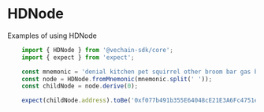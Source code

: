 # HDNode

Examples of using HDNode


```typescript { name=hdnode, category=example }
    import { HDNode } from '@vechain-sdk/core';
    import { expect } from 'expect';

    const mnemonic = 'denial kitchen pet squirrel other broom bar gas better priority spoil cross';
    const node = HDNode.fromMnemonic(mnemonic.split(' '));
    const childNode = node.derive(0);

    expect(childNode.address).toBe('0xf077b491b355E64048cE21E3A6Fc4751eEeA77fa');

```

